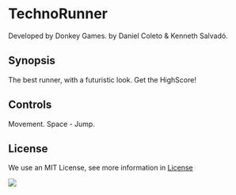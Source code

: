 # TechnoRunner

Developed by Donkey Games.
by Daniel Coleto & Kenneth Salvadó.

**Synopsis**
--------
The best runner, with a futuristic look. Get the HighScore!

**Controls**
--------
Movement.
Space - Jump.

## License
We use an MIT License, see more information in [License](https://github.com/dandraws21/TechnoRunner/blob/master/LICENSE)

![](https://github.com/dandraws21/TechnoRunner/blob/master/ArtSources/DonkeyGames_logo.png)

